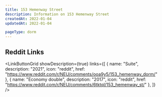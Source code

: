 ```yaml
---
title: 153 Hemenway Street
description: Information on 153 Hemenway Street
createdAt: 2022-01-04
updatedAt: 2022-01-04

pageType: dorm
---
```


## Reddit Links

<LinkButtonGrid showDescription={true} links={[
{
name: "Suite",
description: "2021",
icon: "reddit",
href: "https://www.reddit.com/r/NEU/comments/ooa9y5/153_hemenway_dorm/"
},
{
name: "Economy double",
description: "2017",
icon: "reddit",
href: "https://www.reddit.com/r/NEU/comments/6tktql/153_hemenway_st/"
},
]} />
